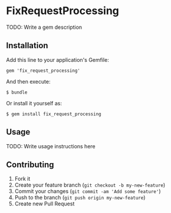 # FixRequestProcessing

TODO: Write a gem description

## Installation

Add this line to your application's Gemfile:

    gem 'fix_request_processing'

And then execute:

    $ bundle

Or install it yourself as:

    $ gem install fix_request_processing

## Usage

TODO: Write usage instructions here

## Contributing

1. Fork it
2. Create your feature branch (`git checkout -b my-new-feature`)
3. Commit your changes (`git commit -am 'Add some feature'`)
4. Push to the branch (`git push origin my-new-feature`)
5. Create new Pull Request
